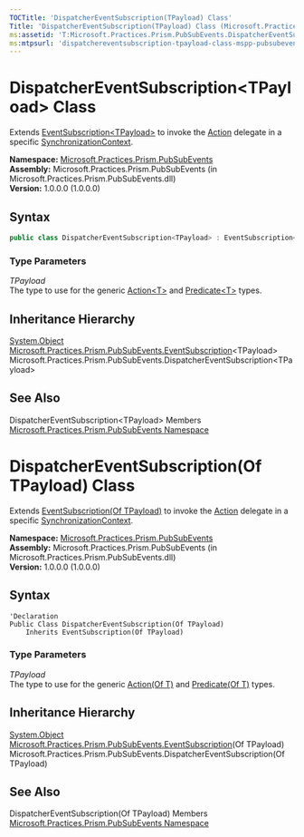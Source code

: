 ```yaml
---
TOCTitle: 'DispatcherEventSubscription(TPayload) Class'
Title: 'DispatcherEventSubscription(TPayload) Class (Microsoft.Practices.Prism.PubSubEvents)'
ms:assetid: 'T:Microsoft.Practices.Prism.PubSubEvents.DispatcherEventSubscription\`1'
ms:mtpsurl: 'dispatchereventsubscription-tpayload-class-mspp-pubsubevents.md'
---
```


# DispatcherEventSubscription&lt;TPayload&gt; Class

Extends [EventSubscription&lt;TPayload&gt;](/patterns-practices/reference/eventsubscription-tpayload-class-mspp-pubsubevents) to invoke the [Action](/patterns-practices/reference/eventsubscription-tpayload-action-property-mspp-pubsubevents) delegate in a specific [SynchronizationContext](http://msdn.microsoft.com/en-us/library/wx31754f).

**Namespace:** [Microsoft.Practices.Prism.PubSubEvents](/patterns-practices/reference/mspp-pubsubevents-namespace)  
**Assembly:** Microsoft.Practices.Prism.PubSubEvents (in Microsoft.Practices.Prism.PubSubEvents.dll)  
**Version:** 1.0.0.0 (1.0.0.0)

## Syntax

```C#
public class DispatcherEventSubscription<TPayload> : EventSubscription<TPayload>
```

### Type Parameters

*TPayload*  
The type to use for the generic [Action&lt;T&gt;](http://msdn.microsoft.com/en-us/library/018hxwa8) and [Predicate&lt;T&gt;](http://msdn.microsoft.com/en-us/library/bfcke1bz) types.

## Inheritance Hierarchy

[System.Object](http://msdn.microsoft.com/en-us/library/e5kfa45b)  
[Microsoft.Practices.Prism.PubSubEvents.EventSubscription](/patterns-practices/reference/eventsubscription-tpayload-class-mspp-pubsubevents)&lt;TPayload&gt;
Microsoft.Practices.Prism.PubSubEvents.DispatcherEventSubscription&lt;TPayload&gt;

## See Also

DispatcherEventSubscription&lt;TPayload&gt; Members  
[Microsoft.Practices.Prism.PubSubEvents Namespace](/patterns-practices/reference/mspp-pubsubevents-namespace)  

# DispatcherEventSubscription(Of TPayload) Class

Extends [EventSubscription(Of TPayload)](/patterns-practices/reference/eventsubscription-tpayload-class-mspp-pubsubevents) to invoke the [Action](/patterns-practices/reference/eventsubscription-tpayload-action-property-mspp-pubsubevents) delegate in a specific [SynchronizationContext](http://msdn.microsoft.com/en-us/library/wx31754f).

**Namespace:** [Microsoft.Practices.Prism.PubSubEvents](/patterns-practices/reference/mspp-pubsubevents-namespace)  
**Assembly:** Microsoft.Practices.Prism.PubSubEvents (in Microsoft.Practices.Prism.PubSubEvents.dll)  
**Version:** 1.0.0.0 (1.0.0.0)

## Syntax

```VB
'Declaration
Public Class DispatcherEventSubscription(Of TPayload)
	Inherits EventSubscription(Of TPayload)
```

### Type Parameters

*TPayload*  
The type to use for the generic [Action(Of T)](http://msdn.microsoft.com/en-us/library/018hxwa8) and [Predicate(Of T)](http://msdn.microsoft.com/en-us/library/bfcke1bz) types.

## Inheritance Hierarchy

[System.Object](http://msdn.microsoft.com/en-us/library/e5kfa45b)  
[Microsoft.Practices.Prism.PubSubEvents.EventSubscription](/patterns-practices/reference/eventsubscription-tpayload-class-mspp-pubsubevents)(Of TPayload)  
Microsoft.Practices.Prism.PubSubEvents.DispatcherEventSubscription(Of TPayload)

## See Also

DispatcherEventSubscription(Of TPayload) Members  
[Microsoft.Practices.Prism.PubSubEvents Namespace](/patterns-practices/reference/mspp-pubsubevents-namespace)  